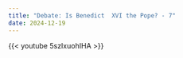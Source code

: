 ```yaml
---
title: "Debate: Is Benedict  XVI the Pope? - 7"
date: 2024-12-19
---
```


{{< youtube 5szIxuohIHA >}}
